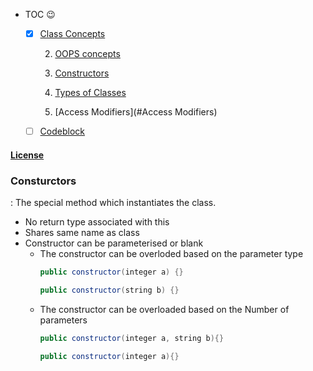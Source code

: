 - TOC   :wink:

	* [x] [Class Concepts](#Class)
	
		2. [OOPS concepts](#OOPsConcept)
		
		3. [Constructors](#Consturctors)
		
		4. [Types of Classes](#ClassTypes)
		
		5. [Access Modifiers](#Access Modifiers)
		
	* [ ] [Codeblock](#codeblock)

#### [License](https://raw.githubusercontent.com/dragonwarrior87/MyNotes/gh-pages/LICENSE)

### Consturctors
  :  The special method which instantiates the class.

* No return type associated with this
* Shares same name as class
* Constructor can be parameterised or blank
	+ The constructor can be overloded based on the parameter type
		```java
		public constructor(integer a) {}

		public constructor(string b) {}
		```
	+ The constructor can be overloaded based on the Number of parameters
		```java
		public constructor(integer a, string b){}
		
		public constructor(integer a){}
		```
		
		
